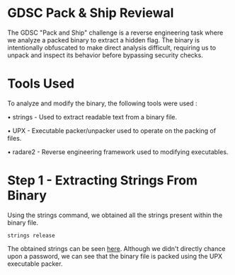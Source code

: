 # GDSC Pack & Ship Reviewal

The GDSC "Pack and Ship" challenge is a reverse engineering task where we analyze a packed binary to extract a hidden flag. The binary is intentionally obfuscated to make direct analysis difficult, requiring us to unpack and inspect its behavior before bypassing security checks.

# Tools Used

To analyze and modify the binary, the following tools were used :


• strings - Used to extract readable text from a binary file.

• UPX - Executable packer/unpacker used to operate on the packing of files.

• radare2 - Reverse engineering framework used to modifying executables.

# Step 1 - Extracting Strings From Binary

Using the strings command, we obtained all the strings present within the binary file.

```
strings release
```

The obtained strings can be seen [here](url). Although we didn't directly chance upon a password, we can see that the binary file is packed using the UPX executable packer.

